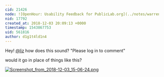 ```yaml
---
cid: 21426
node: ![OpenHour: Usability Feedback for PublicLab.org](../notes/warren/12-03-2018/openhour-usability-feedback-for-publiclab-org)
nid: 17792
created_at: 2018-12-03 20:09:13 +0000
timestamp: 1543867753
uid: 561816
author: d1g1t4ld1n4
---
```


Hey! [@liz](/profile/liz) how does this sound?
"Please log in to comment"

would it go in place of things like this?

[![Screenshot_from_2018-12-03_15-06-24.png](/i/28035)](/i/28035)

